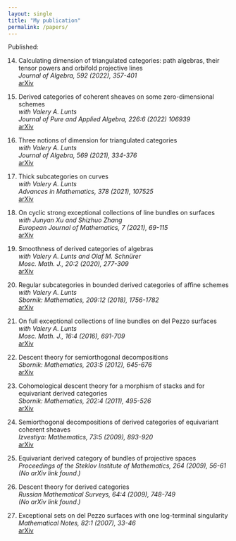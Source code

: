 ```yaml
---
layout: single
title: "My publication"
permalink: /papers/
---
```

Published:

14. Calculating dimension of triangulated categories: path algebras, their tensor powers and orbifold projective lines  
*Journal of Algebra, 592 (2022), 357-401*  
[arXiv](https://arxiv.org/abs/2004.04694)

13. Derived categories of coherent sheaves on some zero-dimensional schemes  
*with Valery A. Lunts*  
*Journal of Pure and Applied Algebra, 226:6 (2022) 106939*  
[arXiv](https://arxiv.org/abs/2002.06416)

12. Three notions of dimension for triangulated categories  
*with Valery A. Lunts*  
*Journal of Algebra, 569 (2021), 334-376*  
[arXiv](https://arxiv.org/abs/1901.09461)

11. Thick subcategories on curves  
*with Valery A. Lunts*  
*Advances in Mathematics, 378 (2021), 107525*  
[arXiv](https://arxiv.org/abs/2007.02134)

10. On cyclic strong exceptional collections of line bundles on surfaces  
*with Junyan Xu and Shizhuo Zhang*  
*European Journal of Mathematics, 7 (2021), 69-115*  
[arXiv](https://arxiv.org/abs/1710.03972)

9. Smoothness of derived categories of algebras  
*with Valery A. Lunts and Olaf M. Schnürer*  
*Mosc. Math. J., 20:2 (2020), 277-309*  
[arXiv](https://arxiv.org/abs/1810.07626)

8. Regular subcategories in bounded derived categories of affine schemes  
*with Valery A. Lunts*  
*Sbornik: Mathematics, 209:12 (2018), 1756-1782*  
[arXiv](https://arxiv.org/abs/1711.01492)

7. On full exceptional collections of line bundles on del Pezzo surfaces  
*with Valery A. Lunts*  
*Mosc. Math. J., 16:4 (2016), 691-709*  
[arXiv](https://arxiv.org/abs/1505.06477)

6. Descent theory for semiorthogonal decompositions  
*Sbornik: Mathematics, 203:5 (2012), 645-676*  
[arXiv](https://arxiv.org/abs/1206.2881) 

5. Cohomological descent theory for a morphism of stacks and for equivariant derived categories  
*Sbornik: Mathematics, 202:4 (2011), 495-526*  
[arXiv](https://arxiv.org/abs/1103.3135) 

4. Semiorthogonal decompositions of derived categories of equivariant coherent sheaves  
*Izvestiya: Mathematics, 73:5 (2009), 893-920*  
[arXiv](https://arxiv.org/abs/0809.5166)

3. Equivariant derived category of bundles of projective spaces  
*Proceedings of the Steklov Institute of Mathematics, 264 (2009), 56-61*  
*(No arXiv link found.)*

2. Descent theory for derived categories  
*Russian Mathematical Surveys, 64:4 (2009), 748-749*  
*(No arXiv link found.)*

1. Exceptional sets on del Pezzo surfaces with one log-terminal singularity  
*Mathematical Notes, 82:1 (2007), 33-46*  
[arXiv](https://arxiv.org/abs/0809.5146) 
